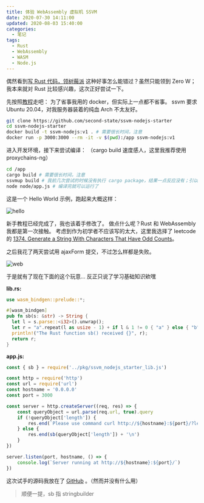 ```yaml
---
title: 体验 WebAssembly 虚拟机 SSVM
date: 2020-07-30 14:11:00
updated: 2020-08-03 15:40:00
categories:
  - 笔记
tags:
  - Rust
  - WebAssembly
  - WASM
  - Node.js
---
```


偶然看到[写 Rust 代码，领树莓派](https://www.v2ex.com/t/693807)
这种好事怎么能错过？虽然只能领到 Zero W；我本来就对 Rust 比较感兴趣，这次正好尝试一下。

<!-- more -->

先按照[教程](https://www.secondstate.io/articles/get-started-with-rust-functions-in-node-zh/)走吧：
为了省事我用的 docker，但实际上一点都不省事。
ssvm 要求 Ubuntu 20.04，对我服务器装着的纯血 Arch 不太友好。

```bash
git clone https://github.com/second-state/ssvm-nodejs-starter
cd ssvm-nodejs-starter
docker build -t ssvm-nodejs:v1 . # 需要很长时间，注意
docker run -p 3000:3000 --rm -it -v $(pwd):/app ssvm-nodejs:v1
```

进入开发环境，接下来尝试编译：
（cargo build 速度感人，这里我推荐使用 proxychains-ng）

```bash
cd /app
cargo build # 需要很长时间，注意
ssvmup build # 我前几次尝试的时候没有执行 cargo package，结果一点反应没有；引以为戒。
node node/app.js # 编译完就可以运行了
```

这是一个 Hello World 示例，跑起来大概这样：

![hello](https://cdn.jsdelivr.net/gh/kwaa/kwaa.github.io/source/_posts/ssvm-nodejs/hello.webp)

新手教程已经完成了，我也该着手修改了。
做点什么呢？Rust 和 WebAssembly 我都是第一次接触。
考虑到作为初学者不应该写的太大，这里我选择了 leetcode 的 [1374. Generate a String With Characters That Have Odd Counts](https://leetcode.com/problems/generate-a-string-with-characters-that-have-odd-counts/)。

之后我花了两天尝试用 ajaxForm 提交，不过怎么样都是失败。

![web](https://cdn.jsdelivr.net/gh/kwaa/kwaa.github.io/source/_posts/ssvm-nodejs/web.webp)

于是就有了现在下面的这个玩意... 反正只说了学习基础知识欸嘿

**lib.rs:**

```rust
use wasm_bindgen::prelude::*;

#[wasm_bindgen]
pub fn sb(s: &str) -> String {
  let l = s.parse::<i32>().unwrap();
  let r = "a".repeat(l as usize - 1) + if l & 1 != 0 { "a" } else { "b" };
  println!("The Rust function sb() received {}", r);
  return r;
}
```

**app.js:**

```js
const { sb } = require('../pkg/ssvm_nodejs_starter_lib.js')

const http = require('http')
const url = require('url')
const hostname = '0.0.0.0'
const port = 3000

const server = http.createServer((req, res) => {
	const queryObject = url.parse(req.url, true).query
	if (!queryObject['length']) {
		res.end(`Please use command curl http://${hostname}:${port}/?length=LENGTH \n`)
	} else {
		res.end(sb(queryObject['length']) + '\n')
	}
})

server.listen(port, hostname, () => {
	console.log(`Server running at http://${hostname}:${port}/`)
})
```

这次试手的源码我放在了 [GitHub](https://github.com/kwaa/ssvm-nodejs-starter) 。（然而并没有什么用）

> 顺便一提，sb 指 stringbuilder
